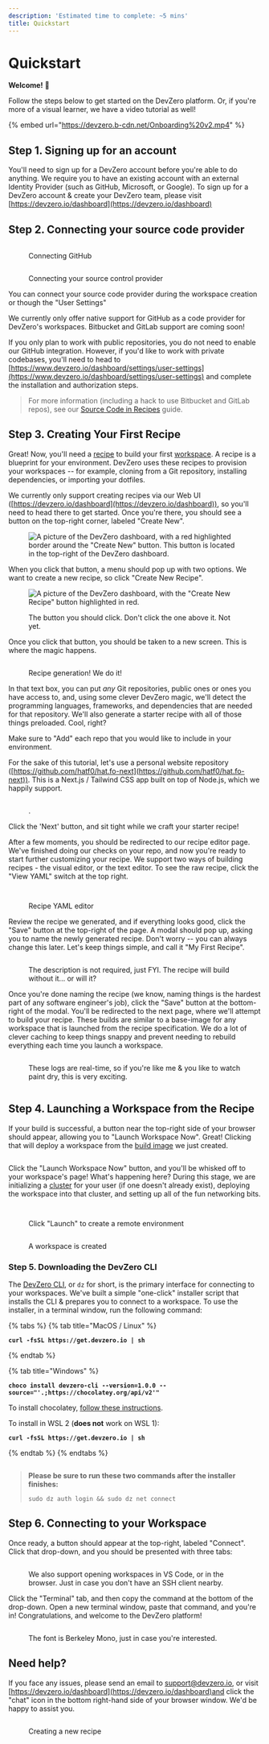 ```yaml
---
description: 'Estimated time to complete: ~5 mins'
title: Quickstart
---
```


# Quickstart

**Welcome!** :wave:

Follow the steps below to get started on the DevZero platform. Or, if you're more of a visual learner, we have a video tutorial as well!

{% embed url="https://devzero.b-cdn.net/Onboarding%20v2.mp4" %}

## Step 1. Signing up for an account

You'll need to sign up for a DevZero account before you're able to do anything. We require you to have an existing account with an external Identity Provider (such as GitHub, Microsoft, or Google). To sign up for a DevZero account & create your DevZero team, please visit [https://devzero.io/dashboard](https://devzero.io/dashboard)

## Step 2. Connecting your source code provider

<figure><img src="../.gitbook/assets/Connect Github.gif" alt=""><figcaption><p>Connecting GitHub</p></figcaption></figure>

<figure><img src="https://devzero.b-cdn.net/Github%20connection.gif" alt=""><figcaption><p>Connecting your source control provider</p></figcaption></figure>

You can connect your source code provider during the workspace creation or though the "User Settings"

We currently only offer native support for GitHub as a code provider for DevZero's workspaces. Bitbucket and GitLab support are coming soon!

If you only plan to work with public repositories, you do not need to enable our GitHub integration. However, if you'd like to work with private codebases, you'll need to head to [https://www.devzero.io/dashboard/settings/user-settings](https://www.devzero.io/dashboard/settings/user-settings) and complete the installation and authorization steps.

> For more information (including a hack to use Bitbucket and GitLab repos), see our [Source Code in Recipes](./../recipes/cloning-source-code.md) guide.

## Step 3. Creating Your First Recipe

Great! Now, you'll need a [recipe](../references/terminology.md#recipe) to build your first [workspace](../references/terminology.md#workspace). A recipe is a blueprint for your environment. DevZero uses these recipes to provision your workspaces -- for example, cloning from a Git repository, installing dependencies, or importing your dotfiles.

We currently only support creating recipes via our Web UI ([https://devzero.io/dashboard](https://devzero.io/dashboard)), so you'll need to head there to get started. Once you're there, you should see a button on the top-right corner, labeled "Create New".

<figure><img src="../.gitbook/assets/CleanShot 2024-05-21 at 16.09.31@2x.png" alt="A picture of the DevZero dashboard, with a red highlighted border around the &#x22;Create New&#x22; button. This button is located in the top-right of the DevZero dashboard."><figcaption></figcaption></figure>

When you click that button, a menu should pop up with two options. We want to create a new recipe, so click "Create New Recipe".

<figure><img src="../.gitbook/assets/CleanShot 2024-05-21 at 16.16.53@2x.png" alt="A picture of the DevZero dashboard, with the &#x22;Create New Recipe&#x22; button highlighted in red."><figcaption><p>The button you should click. Don't click the one above it. Not yet.</p></figcaption></figure>

Once you click that button, you should be taken to a new screen. This is where the magic happens.

<figure><img src="../.gitbook/assets/Create recipes - page 1 - with GH auth.png" alt=""><figcaption><p>Recipe generation! We do it!</p></figcaption></figure>

In that text box, you can put _any_ Git repositories, public ones or ones you have access to, and, using some clever DevZero magic, we'll detect the programming languages, frameworks, and dependencies that are needed for that repository. We'll also generate a starter recipe with all of those things preloaded. Cool, right?

Make sure to "Add" each repo that you would like to include in your environment.

For the sake of this tutorial, let's use a personal website repository ([https://github.com/hatf0/hat.fo-next](https://github.com/hatf0/hat.fo-next)). This is a Next.js / Tailwind CSS app built on top of Node.js, which we happily support.

<figure><img src="../.gitbook/assets/CleanShot 2024-05-21 at 16.27.59@2x.png" alt=""><figcaption><p>.</p></figcaption></figure>

Click the 'Next' button, and sit tight while we craft your starter recipe!

After a few moments, you should be redirected to our recipe editor page. We've finished doing our checks on your repo, and now you're ready to start further customizing your recipe. We support two ways of building recipes - the visual editor, or the text editor. To see the raw recipe, click the "View YAML" switch at the top right.

<figure><img src="../.gitbook/assets/CleanShot 2024-05-21 at 16.31.46@2x (1).png" alt=""><figcaption></figcaption></figure>

<figure><img src="../.gitbook/assets/YAML (2).png" alt=""><figcaption><p>Recipe YAML editor</p></figcaption></figure>

Review the recipe we generated, and if everything looks good, click the "Save" button at the top-right of the page. A modal should pop up, asking you to name the newly generated recipe. Don't worry -- you can always change this later. Let's keep things simple, and call it "My First Recipe".

<figure><img src="../.gitbook/assets/CleanShot 2024-05-21 at 16.37.50@2x.png" alt=""><figcaption><p>The description is not required, just FYI. The recipe will build without it... or will it?</p></figcaption></figure>

Once you're done naming the recipe (we know, naming things is the hardest part of any software engineer's job), click the "Save" button at the bottom-right of the modal. You'll be redirected to the next page, where we'll attempt to build your recipe. These builds are similar to a base-image for any workspace that is launched from the recipe specification. We do a lot of clever caching to keep things snappy and prevent needing to rebuild everything each time you launch a workspace.

<figure><img src="../.gitbook/assets/CleanShot 2024-05-21 at 16.40.20@2x.png" alt=""><figcaption><p>These logs are real-time, so if you're like me &#x26; you like to watch paint dry, this is very exciting.</p></figcaption></figure>

<figure><img src="../.gitbook/assets/YAML (3).png" alt=""><figcaption></figcaption></figure>

## Step 4. Launching a Workspace from the Recipe

If your build is successful, a button near the top-right side of your browser should appear, allowing you to "Launch Workspace Now". Great! Clicking that will deploy a workspace from the [build image](../references/terminology.md#build) we just created.

<figure><img src="../.gitbook/assets/CleanShot 2024-05-21 at 16.42.38@2x.png" alt=""><figcaption></figcaption></figure>

Click the "Launch Workspace Now" button, and you'll be whisked off to your workspace's page! What's happening here? During this stage, we are initializing a [cluster](../references/terminology.md#workspace-cluster) for your user (if one doesn't already exist), deploying the workspace into that cluster, and setting up all of the fun networking bits.

<figure><img src="../.gitbook/assets/CleanShot 2024-05-21 at 16.44.11@2x.png" alt=""><figcaption></figcaption></figure>

<figure><img src="../.gitbook/assets/Launch workspace - from recipe.png" alt=""><figcaption><p>Click "Launch" to create a remote environment</p></figcaption></figure>

<figure><img src="../.gitbook/assets/Workspace details (1).png" alt=""><figcaption><p>A workspace is created</p></figcaption></figure>

### Step 5. Downloading the DevZero CLI

The [DevZero CLI](../references/cli-man-page/), or `dz` for short, is the primary interface for connecting to your workspaces. We've built a simple "one-click" installer script that installs the CLI & prepares you to connect to a workspace. To use the installer, in a terminal window, run the following command:

{% tabs %}
{% tab title="MacOS / Linux" %}
<pre class="language-bash" data-overflow="wrap"><code class="lang-bash"><strong>curl -fsSL https://get.devzero.io | sh</strong></code></pre>
{% endtab %}

{% tab title="Windows" %}
<pre class="language-bash" data-overflow="wrap"><code class="lang-bash"><strong>choco install devzero-cli --version=1.0.0 --source="'.;https://chocolatey.org/api/v2'"</strong></code></pre>

To install chocolatey, [follow these instructions](https://docs.chocolatey.org/en-us/choco/setup/#installing-chocolatey-cli).

To install in WSL 2 (**does not** work on WSL 1):
<pre class="language-bash" data-overflow="wrap"><code class="lang-bash"><strong>curl -fsSL https://get.devzero.io | sh</strong></code></pre>
{% endtab %}
{% endtabs %}

<figure><img src="../.gitbook/assets/Connect to workspace (1).png" alt=""><figcaption></figcaption></figure>

> **Please be sure to run these two commands after the installer finishes:**
> ```
> sudo dz auth login && sudo dz net connect
> ```

## Step 6. Connecting to your Workspace

Once ready, a button should appear at the top-right, labeled "Connect". Click that drop-down, and you should be presented with three tabs:

<figure><img src="../.gitbook/assets/CleanShot 2024-05-21 at 16.48.14@2x.png" alt=""><figcaption><p>We also support opening workspaces in VS Code, or in the browser. Just in case you don't have an SSH client nearby.</p></figcaption></figure>

Click the "Terminal" tab, and then copy the command at the bottom of the drop-down. Open a new terminal window, paste that command, and you're in! Congratulations, and welcome to the DevZero platform!

<figure><img src="../.gitbook/assets/CleanShot 2024-05-21 at 16.50.11@2x.png" alt=""><figcaption><p>The font is Berkeley Mono, just in case you're interested.</p></figcaption></figure>

## Need help?

If you face any issues, please send an email to [support@devzero.io](mailto:support@devzero.io), or visit [https://devzero.io/dashboard](https://devzero.io/dashboard)and click the "chat" icon in the bottom right-hand side of your browser window. We'd be happy to assist you.

<figure><img src="../.gitbook/assets/Create recipe.gif" alt=""><figcaption><p>Creating a new recipe</p></figcaption></figure>
